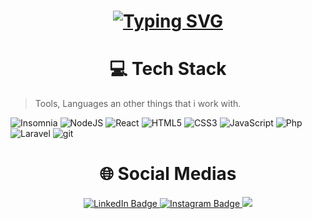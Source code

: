 <h1 align="center">
  <a href="https://git.io/typing-svg"><img src="https://readme-typing-svg.herokuapp.com/?font=Roboto+Condensed&size=75&duration=2500&pause=600&color=F7ED0C&background=000000EE&center=true&vCenter=true&multiline=true&width=1920&height=384&lines=Hello+there!;My+Name+Is+Rafael+Casa+Santa+Pierote!;Welcome+To+My+Profile!" alt="Typing SVG" /></a>
</h1>

  <h1 align="center">💻 Tech Stack </h1>
  
 > Tools, Languages an other things that i work with.

![Insomnia](https://img.shields.io/badge/Insomnia-black?style=for-the-badge&logo=insomnia&logoColor=5849BE) ![NodeJS](https://img.shields.io/badge/node.js-6DA55F?style=for-the-badge&logo=node.js&logoColor=white) ![React](https://img.shields.io/badge/react-%2320232a.svg?style=for-the-badge&logo=react&logoColor=%2361DAFB) ![HTML5](https://img.shields.io/badge/html5-%23E34F26.svg?style=for-the-badge&logo=html5&logoColor=white) ![CSS3](https://img.shields.io/badge/css3-%231572B6.svg?style=for-the-badge&logo=css3&logoColor=white) ![JavaScript](https://img.shields.io/badge/javascript-%23323330.svg?style=for-the-badge&logo=javascript&logoColor=%23F7DF1E) ![Php](https://img.shields.io/badge/PHP-777BB4.svg?style=for-the-badge&logo=php&logoColor=white) ![Laravel](https://img.shields.io/badge/-Laravel-FF2D20?style=for-the-badge&logo=Laravel&logoColor=white) ![git](https://img.shields.io/badge/-Git-F05032?style=for-the-badge&logo=git&logoColor=fff)

  

  <h1 align="center"> 🌐 Social Medias  </h1>
<div id="badges" align="center">
  <a href="https://www.linkedin.com/in/rafael-casa-santa">
    <img src="https://img.shields.io/badge/LinkedIn-blue?style=for-the-badge&logo=linkedin&logoColor=white" alt="LinkedIn Badge"/>
  </a>
  <a href="https://www.instagram.com/rafacasasanta">
    <img src="https://img.shields.io/badge/Instagram-purple?style=for-the-badge&logo=instagram&logoColor=white" alt="Instagram Badge"/>
  </a>
  <a href = "mailto:casasanta.pierote.rafael@gmail.com">
    <img src="https://img.shields.io/badge/-Gmail-red?style=for-the-badge&logo=gmail&logoColor=white" target="_blank" />
  </a>
</div>

